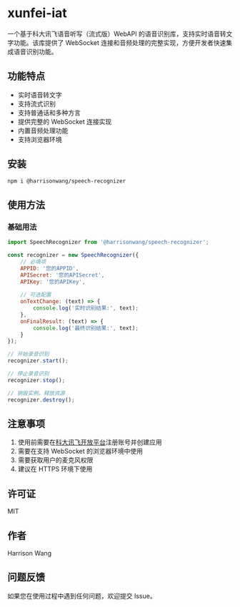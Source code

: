 # xunfei-iat

一个基于科大讯飞语音听写（流式版）WebAPI 的语音识别库，支持实时语音转文字功能。该库提供了 WebSocket 连接和音频处理的完整实现，方便开发者快速集成语音识别功能。

## 功能特点

- 实时语音转文字
- 支持流式识别
- 支持普通话和多种方言
- 提供完整的 WebSocket 连接实现
- 内置音频处理功能
- 支持浏览器环境

## 安装

```bash
npm i @harrisonwang/speech-recognizer
```

## 使用方法

### 基础用法

```javascript
import SpeechRecognizer from '@harrisonwang/speech-recognizer';

const recognizer = new SpeechRecognizer({
    // 必填项
    APPID: '您的APPID',
    APISecret: '您的APISecret',
    APIKey: '您的APIKey',
    
    // 可选配置
    onTextChange: (text) => {
        console.log('实时识别结果:', text);
    },
    onFinalResult: (text) => {
        console.log('最终识别结果:', text);
    }
});

// 开始录音识别
recognizer.start();

// 停止录音识别
recognizer.stop();

// 销毁实例，释放资源
recognizer.destroy();
```

## 注意事项

1. 使用前需要在[科大讯飞开放平台](https://www.xfyun.cn/)注册账号并创建应用
2. 需要在支持 WebSocket 的浏览器环境中使用
3. 需要获取用户的麦克风权限
4. 建议在 HTTPS 环境下使用

## 许可证

MIT

## 作者

Harrison Wang

## 问题反馈

如果您在使用过程中遇到任何问题，欢迎提交 Issue。
